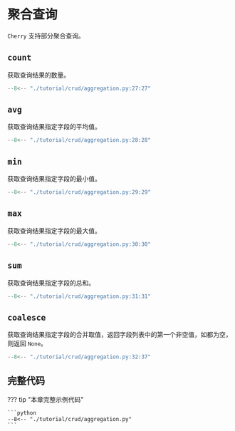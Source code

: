 # 聚合查询

`Cherry` 支持部分聚合查询。

## `count`

获取查询结果的数量。

```python
--8<-- "./tutorial/crud/aggregation.py:27:27"
```

## `avg`

获取查询结果指定字段的平均值。

```python
--8<-- "./tutorial/crud/aggregation.py:28:28"
```

## `min`

获取查询结果指定字段的最小值。

```python
--8<-- "./tutorial/crud/aggregation.py:29:29"
```

## `max`

获取查询结果指定字段的最大值。

```python
--8<-- "./tutorial/crud/aggregation.py:30:30"
```

## `sum`

获取查询结果指定字段的总和。

```python
--8<-- "./tutorial/crud/aggregation.py:31:31"
```

## `coalesce`

获取查询结果指定字段的合并取值，返回字段列表中的第一个非空值，如都为空，则返回 `None`。

```python
--8<-- "./tutorial/crud/aggregation.py:32:37"
```

## 完整代码

??? tip "本章完整示例代码"

    ```python
    --8<-- "./tutorial/crud/aggregation.py"
    ```
